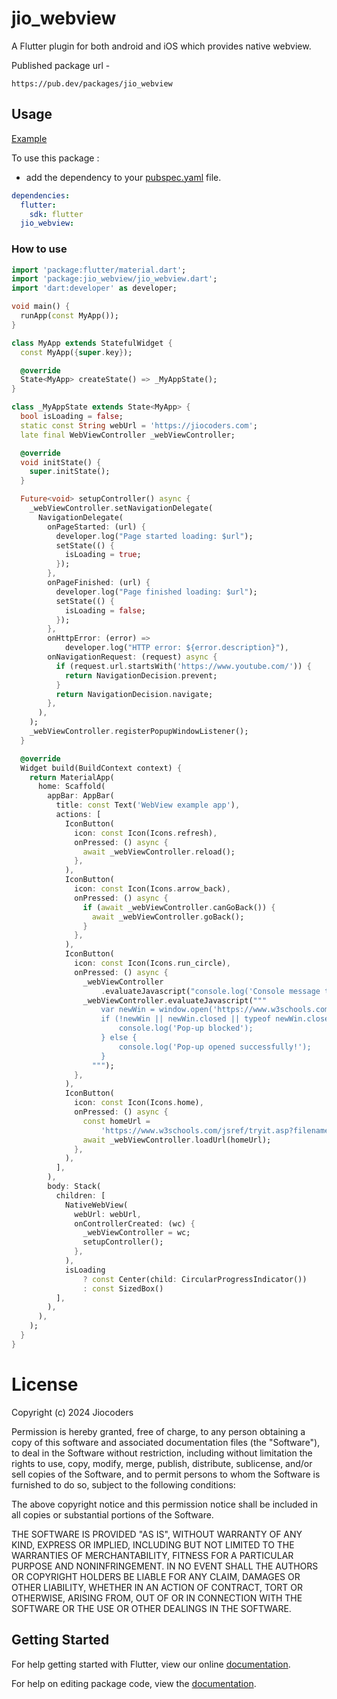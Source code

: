 # jio_webview

A Flutter plugin for both android and iOS which provides native webview.

Published package url -
```
https://pub.dev/packages/jio_webview
```

## Usage

[Example](https://github.com/JioCoders/jio_webview/blob/main/example/lib/main.dart)

To use this package :

- add the dependency to your [pubspec.yaml](https://github.com/JioCoders/jio_webview/blob/main/pubspec.yaml) file.

```yaml
dependencies:
  flutter:
    sdk: flutter
  jio_webview:
```

### How to use

```dart
import 'package:flutter/material.dart';
import 'package:jio_webview/jio_webview.dart';
import 'dart:developer' as developer;

void main() {
  runApp(const MyApp());
}

class MyApp extends StatefulWidget {
  const MyApp({super.key});

  @override
  State<MyApp> createState() => _MyAppState();
}

class _MyAppState extends State<MyApp> {
  bool isLoading = false;
  static const String webUrl = 'https://jiocoders.com';
  late final WebViewController _webViewController;

  @override
  void initState() {
    super.initState();
  }

  Future<void> setupController() async {
    _webViewController.setNavigationDelegate(
      NavigationDelegate(
        onPageStarted: (url) {
          developer.log("Page started loading: $url");
          setState(() {
            isLoading = true;
          });
        },
        onPageFinished: (url) {
          developer.log("Page finished loading: $url");
          setState(() {
            isLoading = false;
          });
        },
        onHttpError: (error) =>
            developer.log("HTTP error: ${error.description}"),
        onNavigationRequest: (request) async {
          if (request.url.startsWith('https://www.youtube.com/')) {
            return NavigationDecision.prevent;
          }
          return NavigationDecision.navigate;
        },
      ),
    );
    _webViewController.registerPopupWindowListener();
  }

  @override
  Widget build(BuildContext context) {
    return MaterialApp(
      home: Scaffold(
        appBar: AppBar(
          title: const Text('WebView example app'),
          actions: [
            IconButton(
              icon: const Icon(Icons.refresh),
              onPressed: () async {
                await _webViewController.reload();
              },
            ),
            IconButton(
              icon: const Icon(Icons.arrow_back),
              onPressed: () async {
                if (await _webViewController.canGoBack()) {
                  await _webViewController.goBack();
                }
              },
            ),
            IconButton(
              icon: const Icon(Icons.run_circle),
              onPressed: () async {
                _webViewController
                    .evaluateJavascript("console.log('Console message test')");
                _webViewController.evaluateJavascript("""
                    var newWin = window.open('https://www.w3schools.com/jsref/tryit.asp?filename=tryjsref_win_open');
                    if (!newWin || newWin.closed || typeof newWin.closed == 'undefined') { 
                        console.log('Pop-up blocked'); 
                    } else {
                        console.log('Pop-up opened successfully!'); 
                    }
                  """);
              },
            ),
            IconButton(
              icon: const Icon(Icons.home),
              onPressed: () async {
                const homeUrl =
                    'https://www.w3schools.com/jsref/tryit.asp?filename=tryjsref_win_open';
                await _webViewController.loadUrl(homeUrl);
              },
            ),
          ],
        ),
        body: Stack(
          children: [
            NativeWebView(
              webUrl: webUrl,
              onControllerCreated: (wc) {
                _webViewController = wc;
                setupController();
              },
            ),
            isLoading
                ? const Center(child: CircularProgressIndicator())
                : const SizedBox()
          ],
        ),
      ),
    );
  }
}


```

# License

Copyright (c) 2024 Jiocoders

Permission is hereby granted, free of charge, to any person obtaining a copy
of this software and associated documentation files (the "Software"), to deal
in the Software without restriction, including without limitation the rights
to use, copy, modify, merge, publish, distribute, sublicense, and/or sell
copies of the Software, and to permit persons to whom the Software is
furnished to do so, subject to the following conditions:

The above copyright notice and this permission notice shall be included in all
copies or substantial portions of the Software.

THE SOFTWARE IS PROVIDED "AS IS", WITHOUT WARRANTY OF ANY KIND, EXPRESS OR
IMPLIED, INCLUDING BUT NOT LIMITED TO THE WARRANTIES OF MERCHANTABILITY,
FITNESS FOR A PARTICULAR PURPOSE AND NONINFRINGEMENT. IN NO EVENT SHALL THE
AUTHORS OR COPYRIGHT HOLDERS BE LIABLE FOR ANY CLAIM, DAMAGES OR OTHER
LIABILITY, WHETHER IN AN ACTION OF CONTRACT, TORT OR OTHERWISE, ARISING FROM,
OUT OF OR IN CONNECTION WITH THE SOFTWARE OR THE USE OR OTHER DEALINGS IN THE
SOFTWARE.

## Getting Started

For help getting started with Flutter, view our online [documentation](https://flutter.io/).

For help on editing package code, view the [documentation](https://flutter.io/developing-packages/).
